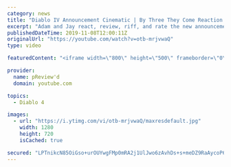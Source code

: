 ```yaml
---
category: news
title: "Diablo IV Announcement Cinematic | By Three They Come Reaction / Review / Rating"
excerpt: "Adam and Jay react, review, riff, and rate the new announcement cinematic everyone wanted to see last year at Blizzcon, Diablo IV 'By Three They Come'."
publishedDateTime: 2019-11-08T12:00:11Z
originalUrl: "https://youtube.com/watch?v=otb-mrjvwaQ"
type: video

featuredContent: "<iframe width=\"800\" height=\"500\" frameborder=\"0\" src=\"https://www.youtube.com/embed/otb-mrjvwaQ\" allow=\"accelerometer; autoplay; encrypted-media; gyroscope; picture-in-picture\" allowfullscreen></iframe>"

provider:
  name: pReview'd
  domain: youtube.com

topics:
  - Diablo 4

images:
  - url: "https://i.ytimg.com/vi/otb-mrjvwaQ/maxresdefault.jpg"
    width: 1280
    height: 720
    isCached: true

secured: "LPTnikcN85OiGso+urOUYwgFMp0mRA2j1UlJwo6zAvhDs+s+meDZ9RaAycoP6Tmqjc4PpsTj+O5++QzK+woeljAZSLDKGhZkHLb2wMIj4lSulTZdr6s2odg3NhI4q7ikVdldd4fLxgGgNmSkjo0PuAhktT9EAAiWvkS9iEcVSB/pUOwKoW1t0ILupEiLcS3mGT2CyRS1LARmnEyl3ZooXIY7OamsdJGcD5SEkBNk5rHdkbTxc7ksGLRzE6yl5+NpJwdPyeVR+33DpTPh1zNAUOSkjGIwMRIYGG/RsMf5nz1ZGbj/MSLA0TaMGM56LmJncaTxfAvuwe8RdNPwwCPunWUYUChx+bMOZGgTAflvMjDWSRYrTHGnD1oS9VvgyBdgLvP6ud5rZVwfMwCE9RZnFiD3BX5lebAECjUgQEGw223egEK+8eWYSA+UrP0kZ1Cl;eRvbNrLywupFM1mIbTD7VA=="
---
```


